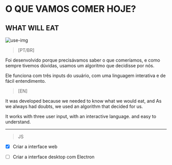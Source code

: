 # O QUE VAMOS COMER HOJE?
## WHAT WILL EAT

![use-img](https://user-images.githubusercontent.com/53845558/83195865-4f967d80-a111-11ea-91c3-4ee0751f4c15.png)

> [PT/BR]

Foi desenvolvido porque precisávamos saber o que comeríamos, e
como sempre tivemos dúvidas, usamos um algoritmo que decidisse por nós.

Ele funciona com três inputs do usuário, com uma linguagem interativa
e de fácil entendimento.


> [EN]

It was developed because we needed to know what we would eat, and
As we always had doubts, we used an algorithm that decided for us.

It works with three user input, with an interactive language.
and easy to understand.

----------------------------------------------------------------------------
> JS

- [x] Criar a interface web
- [ ] Criar a interface desktop com Electron

